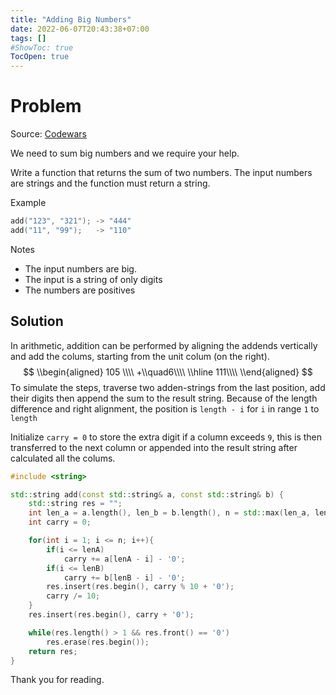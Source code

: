 ```yaml
---
title: "Adding Big Numbers"
date: 2022-06-07T20:43:38+07:00
tags: []
#ShowToc: true
TocOpen: true
---
```

# Problem
Source: [Codewars](https://www.codewars.com/kata/525f4206b73515bffb000b21)

We need to sum big numbers and we require your help.

Write a function that returns the sum of two numbers. The input numbers are strings and the function must return a string.

Example
```cpp
add("123", "321"); -> "444"
add("11", "99");   -> "110"
```
Notes
- The input numbers are big.
- The input is a string of only digits
- The numbers are positives
## Solution
In arithmetic, addition can be performed by aligning the addends vertically and add the colums, starting from the unit colum (on the right).
$$
\\begin{aligned}
    105 \\\\
    +\\quad6\\\\
    \\hline
     111\\\\
\\end{aligned}
$$
To simulate the steps, traverse two adden-strings from the last position, add their digits then append the sum to the result string. Because of the length difference and right alignment, the position is `length - i` for `i` in range `1` to `length`


Initialize `carry = 0` to store the extra digit if a column exceeds `9`, this is then transferred to the next column or appended into the result string after calculated all the colums.
```cpp
#include <string>

std::string add(const std::string& a, const std::string& b) {
    std::string res = "";
    int len_a = a.length(), len_b = b.length(), n = std::max(len_a, len_b);
    int carry = 0;

    for(int i = 1; i <= n; i++){
        if(i <= lenA)
            carry += a[lenA - i] - '0';
        if(i <= lenB)
            carry += b[lenB - i] - '0';
        res.insert(res.begin(), carry % 10 + '0');
        carry /= 10;
    }
    res.insert(res.begin(), carry + '0');

    while(res.length() > 1 && res.front() == '0')
        res.erase(res.begin());
    return res;
}
```
Thank you for reading.
